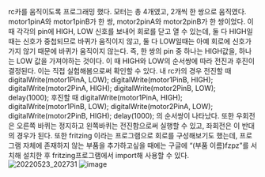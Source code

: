 rc카를 움직이도록 프로그래밍 했다. 
모터는 총 4개였고, 2개씩 한 쌍으로 움직였다. 
motor1pinA와 motor1pinB가 한 쌍, motor2pinA와 motor2pinB가 한 쌍이었다. 
이 때 각각의 pin에 HIGH, LOW 신호를 보내어 회로를 닫고 열 수 있는데, 둘 다 HIGH일때는 신호가 중첩되므로 바퀴가 움직이지 않고, 둘 다 LOW일때는 아예 회로에 신호가 가지 않기 때문에 바퀴가 움직이지 않는다. 
즉, 한 쌍의 pin 중 하나는 HIGH값을, 하나는 LOW 값을 가져야하는 것이다. 
이 때 HIGH와 LOW의 순서쌍에 따라 전진과 후진이 결정된다. 
이는 직접 실험해봄으로써 확인할 수 있다. 
내 rc카의 경우 전진할 때       
    digitalWrite(motor1PinA, LOW);
     digitalWrite(motor1PinB, HIGH);
     digitalWrite(motor2PinA, HIGH);
     digitalWrite(motor2PinB, LOW);
     delay(1000);
후진할 때 
 digitalWrite(motor1PinA, HIGH);
  digitalWrite(motor1PinB, LOW);
  digitalWrite(motor2PinA, LOW);
  digitalWrite(motor2PinB, HIGH);
  delay(1000);
의 순서쌍이 나타났다. 
또한 우회전은 오른쪽 바퀴는 정지하고 왼쪽바퀴는 전진함으로써 실행할 수 있고, 좌회전은 이 반대의 경우가 된다. 
또한 fritzing 이라는 프로그램으로 회로를 구성해보기도 했는데, 프로그램 자체에 존재하지 않는 부품을 추가하고싶을 때에는 구글에 “(부품 이름)fzpz”를 서치해 설치한 후 fritzing프로그램에서 import해 사용할 수 있다. 
![20220523_202731](https://user-images.githubusercontent.com/76214070/170051873-f989d69f-2b1f-4594-9800-a83088e79899.jpg)
![image](https://user-images.githubusercontent.com/76214070/170051931-a20ab026-132e-4e86-b2d5-a79cd4ef9683.png)
